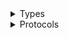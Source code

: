 <details>
<summary>Types</summary>

  - [WebP](/WebP)
  - [WebP.CompletionBehavior](/WebP_CompletionBehavior)
  - [WebPImage](/WebPImage)
  - [WebPImage.LoopMode](/WebPImage_LoopMode)
  - [WebPImageView](/WebPImageView)
  - [WebPImageView.CompletionBehavior](/WebPImageView_CompletionBehavior)

</details>

<details>
<summary>Protocols</summary>

  - [WebPImageViewActivityDelegate](/WebPImageViewActivityDelegate)
  - [WebPImageViewDelegate](/WebPImageViewDelegate)

</details>
